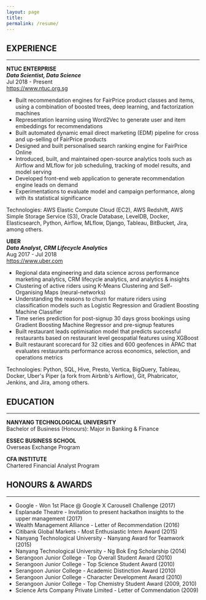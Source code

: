 ```yaml
---
layout: page
title:
permalink: /resume/
---
```


## EXPERIENCE
---
**NTUC ENTERPRISE**  
_**Data Scientist, Data Science**_  
Jul 2018 - Present  
https://www.ntuc.org.sg

- Built recommendation engines for FairPrice product classes and items, using a combination of boosted trees, deep learning, and factorization machines
- Representation learning using Word2Vec to generate user and item embeddings for recommendations
- Built automated dynamic email direct marketing (EDM) pipeline for cross and up-selling of FairPrice products
- Designed and built personalised search ranking engine for FairPrice Online
- Introduced, built, and maintained open-source analytics tools such as Airflow and MLflow for job scheduling, tracking of model results, and model serving
- Developed front-end web application to generate recommendation engine leads on demand
- Experimentations to evaluate model and campaign performance, along with its statistical significance

Technologies: AWS Elastic Compute Cloud (EC2), AWS Redshift, AWS Simple Storage Service (S3), Oracle Database, LevelDB, Docker, Elasticsearch, Python, Airflow, MLflow, Django, Tableau, BitBucket, Jira, among others.

**UBER**  
_**Data Analyst, CRM Lifecycle Analytics**_  
Aug 2017 - Jul 2018  
https://www.uber.com

- Regional data engineering and data science across performance marketing analytics, CRM lifecycle analytics, and analytics & insights
- Clustering of active riders using K-Means Clustering and Self-Organising Maps (neural-networks)
- Understanding the reasons to churn for mature riders using classification models such as Logistic Regression and Gradient Boosting Machine Classifier
- Time series prediction for post-signup 30 days gross bookings using Gradient Boosting Machine Regressor and pre-signup features
- Built restaurant leads optimisation model that predicts successful restaurants based on restaurant level geospatial features using XGBoost
- Built restaurant scorecard for 32 cities and 600 geofences in APAC that evaluates restaurants performance across economics, selection, and operations metrics

Technologies: Python, SQL, Hive, Presto, Vertica, BigQuery, Tableau, Docker, Uber's Piper (a fork from Airbnb's Airflow), Git, Phabricator, Jenkins, and Jira, among others.

## EDUCATION
---
**NANYANG TECHNOLOGICAL UNIVERSITY**  
Bachelor of Business (Honours): Major in Banking & Finance

**ESSEC BUSINESS SCHOOL**  
Overseas Exchange Program

**CFA INSTITUTE**  
Chartered Financial Analyst Program

## HONOURS & AWARDS
---
- Google - Won 1st Place @ Google X Carousell Challenge (2017)
- Esplanade Theatre - Invitation to present hackathon insights to the upper management (2017)
- Wealth Management Alliance - Letter of Recommendation (2016)
- Citibank Global Markets - Most Enthusiastic Intern Award (2015)
- Nanyang Technological University - Nanyang Award for Teamwork (2015)
- Nanyang Technological University - Ng Bok Eng Scholarship (2014)
- Serangoon Junior College - Top Overall Student Award (2010)
- Serangoon Junior College - Top Science Student Award (2010)
- Serangoon Junior College - Academic Distinction Award (2010)
- Serangoon Junior College - Character Development Award (2010)
- Serangoon Junior College - Top Chemistry Student Award (2009, 2010)
- Science Arts Company Private Limited - Letter of Commendation (2009)
